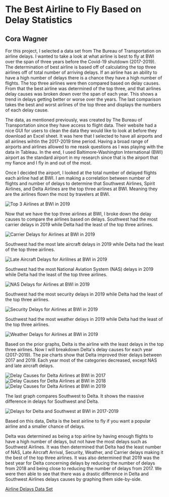 # The Best Airline to Fly Based on Delay Statistics
## Cora Wagner

For this project, I selected a data set from The Bureau of Transportation on airline delays. I wanted to take a look at what airline is best to fly at BWI over the span of three years before the Covid-19 shutdown (2017-2019). The determination of best airline is based off of calculating the top three airlines off of total number of arriving delays. If an airline has an ability to have a high number of delays there is a chance they have a high number of flights. The top three airlines were then compared based on delay causes. From that the best airline was determined of the top three, and that airlines delay causes was broken down over the span of each year. This shows a trend in delays getting better or worse over the years. The last comparison takes the best and worst airlines of the top three and displays the numbers of each delay cause.

The data, as mentioned previously, was created by The Bureau of Transportation since they have access to flight data. Their website had a nice GUI for users to clean the data they would like to look at before they download an Excel sheet. It was here that I selected to have all airports and all airlines wihtin the 2017-2019 time period. Having a broad range of airports and airlines allowed to me reask questions as I was playing with the data in Tableau. In the end, I used Baltimore-Washington International (BWI) airport as the standard airport in my research since that is the airport that my fiance and I fly in and out of the most.

Once I decided the airport, I looked at the total number of delayed flights each airline had at BWI. I am making a correlation between number of flights and number of delays to determine that Southwest Airlines, Spirit Airlines, and Delta Airlines are the top three airlines at BWI. Meaning they are the airlines flown the most by travelers at BWI.

![Top 3 Airlines at BWI in 2019](graph1.png)

Now that we have the top three airlines at BWI, I broke down the delay causes to compare the airlines based on delays.
Southwest had the most carrier delays in 2019 while Delta had the least of the top three airlines.

![Carrier Delays for Airlines at BWI in 2019](graph2.png)

Southwest had the most late aircraft delays in 2019 while Delta had the least of the top three airlines.

![Late Aircraft Delays for Airlilnes at BWI in 2019](graph3.png)

Southwest had the most National Aviation System (NAS) delays in 2019 while Delta had the least of the top three airlines.

![NAS Delays for Airlines at BWI in 2019](graph4.png)

Southwest had the most security delays in 2019 while Delta had the least of the top three airlines.

![Security Delays for Airlines at BWI in 2019](graph5.png)

Southwest had the most weather delays in 2019 while Delta had the least of the top three airlines.

![Weather Delays for Airlines at BWI in 2019](graph6.png)

Based on the prior graphs, Delta is the airline with the least delays in the top three airlines. Now I will breakdown Delta's delay causes for each year (2017-2019).
The pie charts show that Delta improved thier delays between 2017 and 2019. Each year most of the categories decreased, except NAS and late aircraft delays.

![Delay Causes for Delta Airlines at BWI in 2017](graph7.png)
![Delay Causes for Delta Airlines at BWI in 2018](graph8.png)
![Delay Causes for Delta Airlines at BWI in 2019](graph9.png)

The last graph compares Southwest to Delta. It shows the massive difference in delays for Southwest and Delta.

![Delays for Delta and Southwest at BWI in 2017-2019](graph10.png)

Based on this data, Delta is the best airline to fly if you want a popular airline and a smaller chance of delays. 

Delta was determined as being a top airline by having enough flights to have a high number of delays, but not have the most delays such as Southwest Airlines. It was then determined that Delta had the least number of NAS, Late Aircraft Arrival, Security, Weather, and Carrier delays making it the best of the top three airlines. It was also determined that 2019 was the best year for Delta concerning delays by reducing the number of delays from 2018 and being close to reducing the number of delays from 2017. We were then able to see that there was a drastic difference in Delta and Southwest Airlines delays causes by graphing them side-by-side.

[Airline Delays Data Set](https://www.transtats.bts.gov/OT_Delay/OT_DelayCause1.asp)
